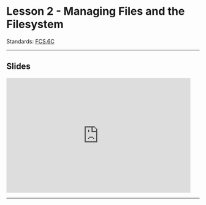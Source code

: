 # Lesson 2 - Managing Files and the Filesystem

Standards: [FCS.6C](../../standards.md#fcs1c)

---

## Slides

<iframe src="https://docs.google.com/presentation/d/1q_VczKOK4E5Y6WcTfoMkgEtuxF1-GbSs2kTI-uqK3I4/embed?start=false&loop=true&delayms=3000" frameborder="0" width="480" height="299" allowfullscreen="true" mozallowfullscreen="true" webkitallowfullscreen="true"></iframe>

---
